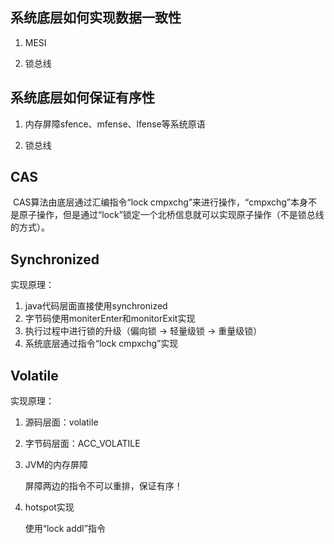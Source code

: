 ## 系统底层如何实现数据一致性

1. MESI

2. 锁总线

## 系统底层如何保证有序性

1. 内存屏障sfence、mfense、lfense等系统原语

2. 锁总线

## CAS

​		CAS算法由底层通过汇编指令“lock cmpxchg”来进行操作，“cmpxchg”本身不是原子操作，但是通过“lock”锁定一个北桥信息就可以实现原子操作（不是锁总线的方式）。

## Synchronized

实现原理：

1. java代码层面直接使用synchronized
2. 字节码使用moniterEnter和monitorExit实现
3. 执行过程中进行锁的升级（偏向锁 -> 轻量级锁 -> 重量级锁）
4. 系统底层通过指令“lock cmpxchg”实现

## Volatile

实现原理：

1. 源码层面：volatile

2. 字节码层面：ACC_VOLATILE

3. JVM的内存屏障

   屏障两边的指令不可以重排，保证有序！

4. hotspot实现

   使用“lock addl”指令